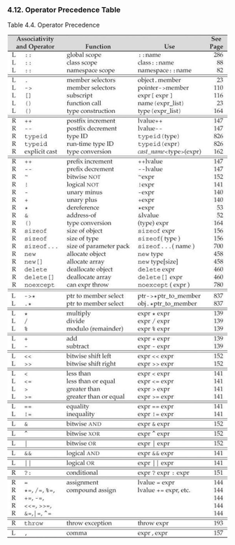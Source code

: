 <h3 id="filepos1211284"><a id="filepos1211317"></a>4.12. Operator Precedence Table</h3>
<p>Table 4.4. Operator Precedence</p>
<img alt="Image" src="/images/00036.jpg"/>
<img alt="Image" src="/images/00037.jpg"/>

